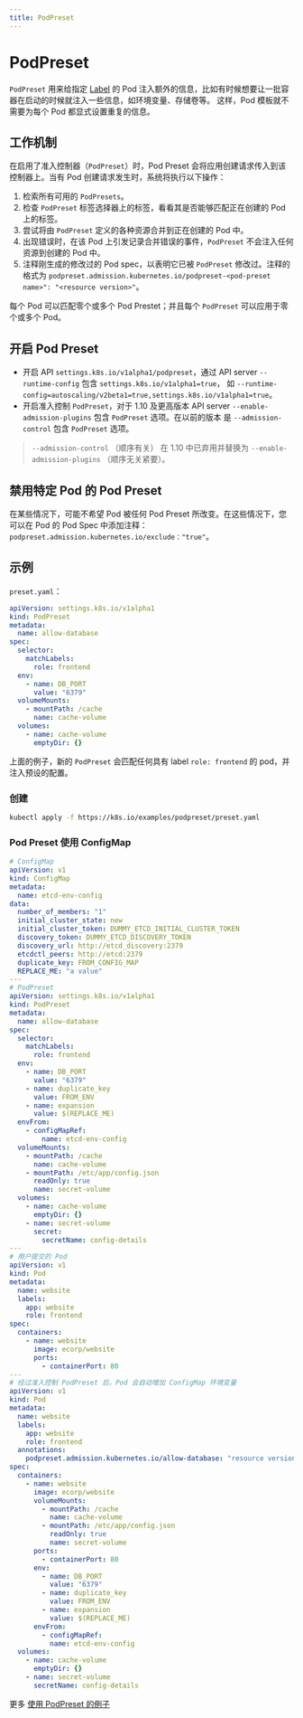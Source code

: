 ```yaml
---
title: PodPreset
---
```


# PodPreset
`PodPreset` 用来给指定 [Label](../cluster/label.html) 的 Pod 注入额外的信息，比如有时候想要让一批容器在启动的时候就注入一些信息，如环境变量、存储卷等。
这样，Pod 模板就不需要为每个 Pod 都显式设置重复的信息。

## 工作机制
在启用了准入控制器（`PodPreset`）时，Pod Preset 会将应用创建请求传入到该控制器上。当有 Pod 创建请求发生时，系统将执行以下操作：
1. 检索所有可用的 `PodPresets`。
2. 检查 `PodPreset` 标签选择器上的标签，看看其是否能够匹配正在创建的 Pod 上的标签。
3. 尝试将由 `PodPreset` 定义的各种资源合并到正在创建的 Pod 中。
4. 出现错误时，在该 Pod 上引发记录合并错误的事件，`PodPreset` 不会注入任何资源到创建的 Pod 中。
5. 注释刚生成的修改过的 Pod spec，以表明它已被 `PodPreset` 修改过。注释的格式为
`podpreset.admission.kubernetes.io/podpreset-<pod-preset name>": "<resource version>"`。

每个 Pod 可以匹配零个或多个 Pod Prestet；并且每个 `PodPreset` 可以应用于零个或多个 Pod。

## 开启 Pod Preset
- 开启 API `settings.k8s.io/v1alpha1/podpreset`，通过 API server `--runtime-config` 包含 `settings.k8s.io/v1alpha1=true`，
如 `--runtime-config=autoscaling/v2beta1=true,settings.k8s.io/v1alpha1=true`。
- 开启准入控制 `PodPreset`，对于 1.10 及更高版本 API server `--enable-admission-plugins` 包含 `PodPreset` 选项。在以前的版本
是 `--admission-control`  包含 `PodPreset` 选项。

> `--admission-control` （顺序有关） 在 1.10 中已弃用并替换为 `--enable-admission-plugins` （顺序无关紧要）。

## 禁用特定 Pod 的 Pod Preset
在某些情况下，可能不希望 Pod 被任何 Pod Preset 所改变。在这些情况下，您可以在 Pod 的 Pod Spec 中添加注释：`podpreset.admission.kubernetes.io/exclude："true"`。

## 示例
`preset.yaml`：
```yml
apiVersion: settings.k8s.io/v1alpha1
kind: PodPreset
metadata:
  name: allow-database
spec:
  selector:
    matchLabels:
      role: frontend
  env:
    - name: DB_PORT
      value: "6379"
  volumeMounts:
    - mountPath: /cache
      name: cache-volume
  volumes:
    - name: cache-volume
      emptyDir: {}
```

上面的例子，新的 `PodPreset` 会匹配任何具有 label `role: frontend` 的 pod，并注入预设的配置。

### 创建
```sh
kubectl apply -f https://k8s.io/examples/podpreset/preset.yaml
```

### Pod Preset 使用 ConfigMap
```yml
# ConfigMap
apiVersion: v1
kind: ConfigMap
metadata:
  name: etcd-env-config
data:
  number_of_members: "1"
  initial_cluster_state: new
  initial_cluster_token: DUMMY_ETCD_INITIAL_CLUSTER_TOKEN
  discovery_token: DUMMY_ETCD_DISCOVERY_TOKEN
  discovery_url: http://etcd_discovery:2379
  etcdctl_peers: http://etcd:2379
  duplicate_key: FROM_CONFIG_MAP
  REPLACE_ME: "a value"
---
# PodPreset
apiVersion: settings.k8s.io/v1alpha1
kind: PodPreset
metadata:
  name: allow-database
spec:
  selector:
    matchLabels:
      role: frontend
  env:
    - name: DB_PORT
      value: "6379"
    - name: duplicate_key
      value: FROM_ENV
    - name: expansion
      value: $(REPLACE_ME)
  envFrom:
    - configMapRef:
        name: etcd-env-config
  volumeMounts:
    - mountPath: /cache
      name: cache-volume
    - mountPath: /etc/app/config.json
      readOnly: true
      name: secret-volume
  volumes:
    - name: cache-volume
      emptyDir: {}
    - name: secret-volume
      secret:
        secretName: config-details
---
# 用户提交的 Pod
apiVersion: v1
kind: Pod
metadata:
  name: website
  labels:
    app: website
    role: frontend
spec:
  containers:
    - name: website
      image: ecorp/website
      ports:
        - containerPort: 80
---
# 经过准入控制 PodPreset 后，Pod 会自动增加 ConfigMap 环境变量
apiVersion: v1
kind: Pod
metadata:
  name: website
  labels:
    app: website
    role: frontend
  annotations:
    podpreset.admission.kubernetes.io/allow-database: "resource version"
spec:
  containers:
    - name: website
      image: ecorp/website
      volumeMounts:
        - mountPath: /cache
          name: cache-volume
        - mountPath: /etc/app/config.json
          readOnly: true
          name: secret-volume
      ports:
        - containerPort: 80
      env:
        - name: DB_PORT
          value: "6379"
        - name: duplicate_key
          value: FROM_ENV
        - name: expansion
          value: $(REPLACE_ME)
      envFrom:
        - configMapRef:
          name: etcd-env-config
  volumes:
    - name: cache-volume
      emptyDir: {}
    - name: secret-volume
      secretName: config-details
```

更多 [使用 PodPreset 的例子](https://kubernetes.io/docs/tasks/inject-data-application/podpreset/)